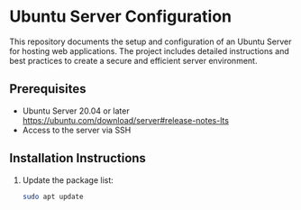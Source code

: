 # Ubuntu Server Configuration 
This repository documents the setup and configuration of an Ubuntu Server for hosting web applications. The project includes detailed instructions and best practices to create a secure and efficient server environment.

## Prerequisites
- Ubuntu Server 20.04 or later
    https://ubuntu.com/download/server#release-notes-lts
- Access to the server via SSH

## Installation Instructions
1. Update the package list:
   ```bash
   sudo apt update
